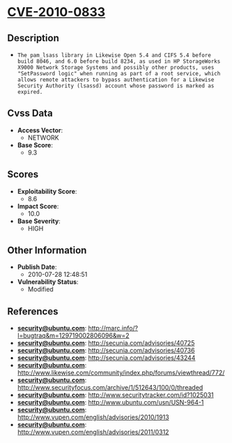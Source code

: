 
# [CVE-2010-0833](http://marc.info/?l=bugtraq&m=129719002806096&w=2)

## Description

- `The pam_lsass library in Likewise Open 5.4 and CIFS 5.4 before build 8046, and 6.0 before build 8234, as used in HP StorageWorks X9000 Network Storage Systems and possibly other products, uses "SetPassword logic" when running as part of a root service, which allows remote attackers to bypass authentication for a Likewise Security Authority (lsassd) account whose password is marked as expired.`

## Cvss Data

- **Access Vector**:
  - NETWORK
- **Base Score**:
  - 9.3

## Scores

- **Exploitability Score**:
  - 8.6
- **Impact Score**:
  - 10.0
- **Base Severity**:
  - HIGH

## Other Information

- **Publish Date**:
  - 2010-07-28 12:48:51
- **Vulnerability Status**:
  - Modified

## References

- **security@ubuntu.com**: http://marc.info/?l=bugtraq&m=129719002806096&w=2
- **security@ubuntu.com**: http://secunia.com/advisories/40725
- **security@ubuntu.com**: http://secunia.com/advisories/40736
- **security@ubuntu.com**: http://secunia.com/advisories/43244
- **security@ubuntu.com**: http://www.likewise.com/community/index.php/forums/viewthread/772/
- **security@ubuntu.com**: http://www.securityfocus.com/archive/1/512643/100/0/threaded
- **security@ubuntu.com**: http://www.securitytracker.com/id?1025031
- **security@ubuntu.com**: http://www.ubuntu.com/usn/USN-964-1
- **security@ubuntu.com**: http://www.vupen.com/english/advisories/2010/1913
- **security@ubuntu.com**: http://www.vupen.com/english/advisories/2011/0312
